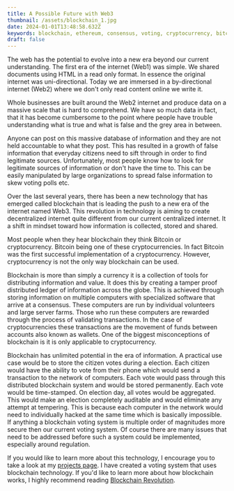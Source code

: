 ```yaml
---
title: A Possible Future with Web3
thumbnail: /assets/blockchain_1.jpg
date: 2024-01-01T13:48:58.632Z
keywords: blockchain, ethereum, consensus, voting, cryptocurrency, bitcoin
draft: false
---
```


The web has the potential to evolve into a new era beyond our current
understanding. The first era of the internet (Web1) was simple. We shared
documents using HTML in a read only format. In essence the original internet
was uni-directional. Today we are immersed in a by-directional internet (Web2)
where we don't only read content online we write it.

Whole businesses are built around the Web2 internet and produce data on a massive scale that is hard to comprehend. We have so much data in fact, that it has become cumbersome to the point where people have trouble understanding what is true and what is false and the grey area in between.

Anyone can post on this massive database of information and they are not held accountable to what they post. This has resulted in a growth of false information that everyday citizens need to sift through in order to find legitimate sources. Unfortunately, most people know how to look for legitimate sources of information or don't have the time to. This can be easily manipulated by large organizations to spread false information to skew voting polls etc.

Over the last several years, there has been a new technology that has emerged called blockchain that is leading the push to a new era of the internet named Web3. This revolution in technology is aiming to create decentralized internet quite different from our current centralized internet. It a shift in mindset toward how information is collected, stored and shared.

Most people when they hear blockchain they think Bitcoin or cryptocurrency. Bitcoin being one of these cryptocurrencies. In fact Bitcoin was the first successful implementation of a cryptocurrency. However, cryptocurrency is not the only way blockchain can be used.

Blockchain is more than simply a currency it is a collection of tools for distributing information and value. It does this by creating a tamper proof distributed ledger of information across the globe. This is achieved through storing information on multiple computers with specialized software that arrive at a consensus. These computers are run by individual volunteers and large server farms. Those who run these computers are rewarded through the process of validating transactions. In the case of cryptocurrencies these transactions are the movement of funds between accounts also known as wallets. One of the biggest misconceptions of blockchain is it is only applicable to cryptocurrency.

Blockchain has unlimited potential in the era of information. A practical use case would be to store the citizen votes during a election. Each citizen would have the ability to vote from their phone which would send a transaction to the network of computers. Each vote would pass through this distributed blockchain system and would be stored permanently. Each vote would be time-stamped. On election day, all votes would be aggregated. This would make an election completely auditable and would eliminate any attempt at tempering. This is because each computer in the network would need to individually hacked at the same time which is basically impossible. If anything a blockchain voting system is multiple order of magnitudes more secure then our current voting system. Of course there are many issues that need to be addressed before such a system could be implemented, especially around regulation.

If you would like to learn more about this technology, I encourage you to take a look at my [projects page](https://devdeveloper.ca/projects/). I have created a voting system that uses blockchain technology. If you'd like to learn more about how blockchain works, I highly recommend reading [Blockchain Revolution](https://blockchain-revolution.com/).
